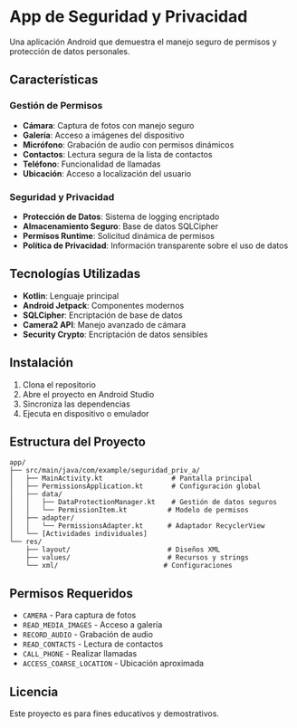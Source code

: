 # App de Seguridad y Privacidad

Una aplicación Android que demuestra el manejo seguro de permisos y protección de datos personales.

## Características

### Gestión de Permisos
- **Cámara**: Captura de fotos con manejo seguro
- **Galería**: Acceso a imágenes del dispositivo
- **Micrófono**: Grabación de audio con permisos dinámicos
- **Contactos**: Lectura segura de la lista de contactos
- **Teléfono**: Funcionalidad de llamadas
- **Ubicación**: Acceso a localización del usuario

### Seguridad y Privacidad
- **Protección de Datos**: Sistema de logging encriptado
- **Almacenamiento Seguro**: Base de datos SQLCipher
- **Permisos Runtime**: Solicitud dinámica de permisos
- **Política de Privacidad**: Información transparente sobre el uso de datos

## Tecnologías Utilizadas

- **Kotlin**: Lenguaje principal
- **Android Jetpack**: Componentes modernos
- **SQLCipher**: Encriptación de base de datos
- **Camera2 API**: Manejo avanzado de cámara
- **Security Crypto**: Encriptación de datos sensibles

## Instalación

1. Clona el repositorio
2. Abre el proyecto en Android Studio
3. Sincroniza las dependencias
4. Ejecuta en dispositivo o emulador

## Estructura del Proyecto

```
app/
├── src/main/java/com/example/seguridad_priv_a/
│   ├── MainActivity.kt                 # Pantalla principal
│   ├── PermissionsApplication.kt       # Configuración global
│   ├── data/
│   │   ├── DataProtectionManager.kt    # Gestión de datos seguros
│   │   └── PermissionItem.kt          # Modelo de permisos
│   ├── adapter/
│   │   └── PermissionsAdapter.kt      # Adaptador RecyclerView
│   └── [Actividades individuales]
└── res/
    ├── layout/                        # Diseños XML
    ├── values/                        # Recursos y strings
    └── xml/                          # Configuraciones
```

## Permisos Requeridos

- `CAMERA` - Para captura de fotos
- `READ_MEDIA_IMAGES` - Acceso a galería
- `RECORD_AUDIO` - Grabación de audio
- `READ_CONTACTS` - Lectura de contactos
- `CALL_PHONE` - Realizar llamadas
- `ACCESS_COARSE_LOCATION` - Ubicación aproximada

## Licencia

Este proyecto es para fines educativos y demostrativos.